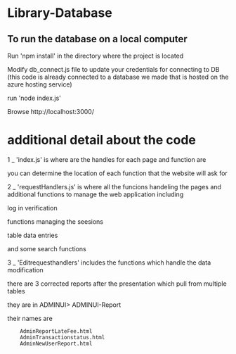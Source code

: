 # Library-Database

## To run the database on a local computer

Run 'npm install' in the directory where the project is located

Modify db_connect.js file to update your credentials for connecting to DB
(this code is already connected to a database we made that is hosted on the azure hosting service)

run 'node index.js'

Browse http://localhost:3000/ 

# additional detail about the code

1 _ 'index.js' is where are the handles for each page and function are

you can determine the location of each function that the website will ask for


2 _ 'requestHandlers.js' is where all the funcions handeling the pages and additional functions to manage the 
web application including 

log in verification

functions managing the seesions

table data entries 

and some search functions


3 _ 'Editrequesthandlers' includes the functions which handle the data modification




there are 3 corrected reports after the presentation which pull from multiple tables 


they are in ADMINUI> ADMINUI-Report 

their names are 

        AdminReportLateFee.html
        AdminTransactionstatus.html
        AdminNewUserReport.html
